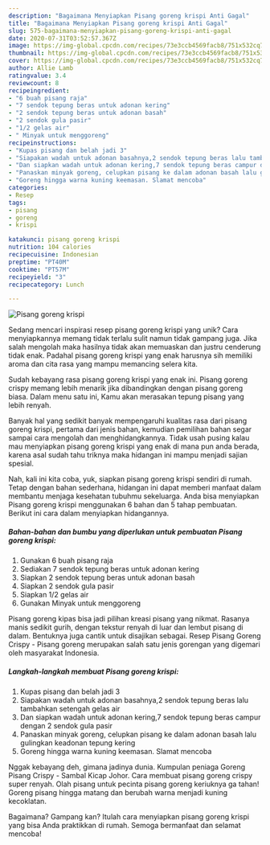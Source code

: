 ```yaml
---
description: "Bagaimana Menyiapkan Pisang goreng krispi Anti Gagal"
title: "Bagaimana Menyiapkan Pisang goreng krispi Anti Gagal"
slug: 575-bagaimana-menyiapkan-pisang-goreng-krispi-anti-gagal
date: 2020-07-31T03:52:57.367Z
image: https://img-global.cpcdn.com/recipes/73e3ccb4569facb8/751x532cq70/pisang-goreng-krispi-foto-resep-utama.jpg
thumbnail: https://img-global.cpcdn.com/recipes/73e3ccb4569facb8/751x532cq70/pisang-goreng-krispi-foto-resep-utama.jpg
cover: https://img-global.cpcdn.com/recipes/73e3ccb4569facb8/751x532cq70/pisang-goreng-krispi-foto-resep-utama.jpg
author: Allie Lamb
ratingvalue: 3.4
reviewcount: 8
recipeingredient:
- "6 buah pisang raja"
- "7 sendok tepung beras untuk adonan kering"
- "2 sendok tepung beras untuk adonan basah"
- "2 sendok gula pasir"
- "1/2 gelas air"
- " Minyak untuk menggoreng"
recipeinstructions:
- "Kupas pisang dan belah jadi 3"
- "Siapakan wadah untuk adonan basahnya,2 sendok tepung beras lalu tambahkan setengah gelas air"
- "Dan siapkan wadah untuk adonan kering,7 sendok tepung beras campur dengan 2 sendok gula pasir"
- "Panaskan minyak goreng, celupkan pisang ke dalam adonan basah lalu gulingkan keadonan tepung kering"
- "Goreng hingga warna kuning keemasan. Slamat mencoba"
categories:
- Resep
tags:
- pisang
- goreng
- krispi

katakunci: pisang goreng krispi 
nutrition: 104 calories
recipecuisine: Indonesian
preptime: "PT40M"
cooktime: "PT57M"
recipeyield: "3"
recipecategory: Lunch

---
```



![Pisang goreng krispi](https://img-global.cpcdn.com/recipes/73e3ccb4569facb8/751x532cq70/pisang-goreng-krispi-foto-resep-utama.jpg)

Sedang mencari inspirasi resep pisang goreng krispi yang unik? Cara menyiapkannya memang tidak terlalu sulit namun tidak gampang juga. Jika salah mengolah maka hasilnya tidak akan memuaskan dan justru cenderung tidak enak. Padahal pisang goreng krispi yang enak harusnya sih memiliki aroma dan cita rasa yang mampu memancing selera kita.

Sudah kebayang rasa pisang goreng krispi yang enak ini. Pisang goreng crispy memang lebih menarik jika dibandingkan dengan pisang goreng biasa. Dalam menu satu ini, Kamu akan merasakan tepung pisang yang lebih renyah.

Banyak hal yang sedikit banyak mempengaruhi kualitas rasa dari pisang goreng krispi, pertama dari jenis bahan, kemudian pemilihan bahan segar sampai cara mengolah dan menghidangkannya. Tidak usah pusing kalau mau menyiapkan pisang goreng krispi yang enak di mana pun anda berada, karena asal sudah tahu triknya maka hidangan ini mampu menjadi sajian spesial.


Nah, kali ini kita coba, yuk, siapkan pisang goreng krispi sendiri di rumah. Tetap dengan bahan sederhana, hidangan ini dapat memberi manfaat dalam membantu menjaga kesehatan tubuhmu sekeluarga. Anda bisa menyiapkan Pisang goreng krispi menggunakan 6 bahan dan 5 tahap pembuatan. Berikut ini cara dalam menyiapkan hidangannya.

<!--inarticleads1-->

##### Bahan-bahan dan bumbu yang diperlukan untuk pembuatan Pisang goreng krispi:

1. Gunakan 6 buah pisang raja
1. Sediakan 7 sendok tepung beras untuk adonan kering
1. Siapkan 2 sendok tepung beras untuk adonan basah
1. Siapkan 2 sendok gula pasir
1. Siapkan 1/2 gelas air
1. Gunakan  Minyak untuk menggoreng


Pisang goreng kipas bisa jadi pilihan kreasi pisang yang nikmat. Rasanya manis sedikit gurih, dengan tekstur renyah di luar dan lembut pisang di dalam. Bentuknya juga cantik untuk disajikan sebagai. Resep Pisang Goreng Crispy - Pisang goreng merupakan salah satu jenis gorengan yang digemari oleh masyarakat Indonesia. 

<!--inarticleads2-->

##### Langkah-langkah membuat Pisang goreng krispi:

1. Kupas pisang dan belah jadi 3
1. Siapakan wadah untuk adonan basahnya,2 sendok tepung beras lalu tambahkan setengah gelas air
1. Dan siapkan wadah untuk adonan kering,7 sendok tepung beras campur dengan 2 sendok gula pasir
1. Panaskan minyak goreng, celupkan pisang ke dalam adonan basah lalu gulingkan keadonan tepung kering
1. Goreng hingga warna kuning keemasan. Slamat mencoba


Nggak kebayang deh, gimana jadinya dunia. Kumpulan peniaga Goreng Pisang Crispy - Sambal Kicap Johor. Cara membuat pisang goreng crispy super renyah. Olah pisang untuk pecinta pisang goreng keriuknya ga tahan! Goreng pisang hingga matang dan berubah warna menjadi kuning kecoklatan. 

Bagaimana? Gampang kan? Itulah cara menyiapkan pisang goreng krispi yang bisa Anda praktikkan di rumah. Semoga bermanfaat dan selamat mencoba!
